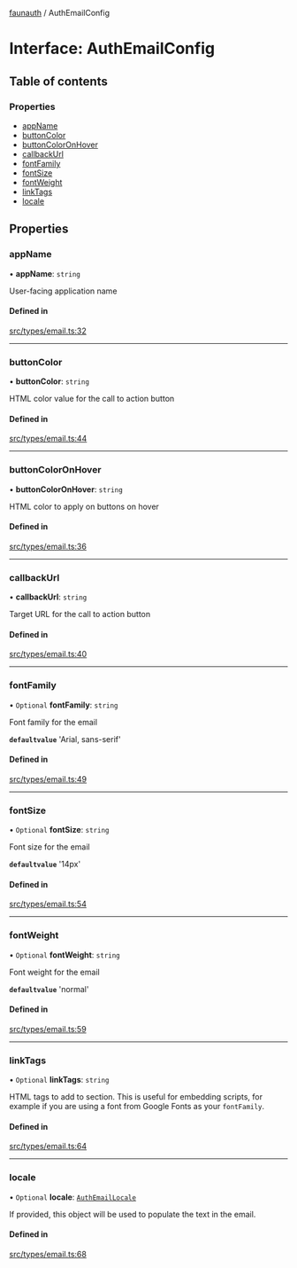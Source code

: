 [faunauth](../index.md) / AuthEmailConfig

# Interface: AuthEmailConfig

## Table of contents

### Properties

- [appName](AuthEmailConfig.md#appname)
- [buttonColor](AuthEmailConfig.md#buttoncolor)
- [buttonColorOnHover](AuthEmailConfig.md#buttoncoloronhover)
- [callbackUrl](AuthEmailConfig.md#callbackurl)
- [fontFamily](AuthEmailConfig.md#fontfamily)
- [fontSize](AuthEmailConfig.md#fontsize)
- [fontWeight](AuthEmailConfig.md#fontweight)
- [linkTags](AuthEmailConfig.md#linktags)
- [locale](AuthEmailConfig.md#locale)

## Properties

### appName

• **appName**: `string`

User-facing application name

#### Defined in

[src/types/email.ts:32](https://github.com/alexnitta/faunauth/blob/b9d71a1/src/types/email.ts#L32)

___

### buttonColor

• **buttonColor**: `string`

HTML color value for the call to action button

#### Defined in

[src/types/email.ts:44](https://github.com/alexnitta/faunauth/blob/b9d71a1/src/types/email.ts#L44)

___

### buttonColorOnHover

• **buttonColorOnHover**: `string`

HTML color to apply on buttons on hover

#### Defined in

[src/types/email.ts:36](https://github.com/alexnitta/faunauth/blob/b9d71a1/src/types/email.ts#L36)

___

### callbackUrl

• **callbackUrl**: `string`

Target URL for the call to action button

#### Defined in

[src/types/email.ts:40](https://github.com/alexnitta/faunauth/blob/b9d71a1/src/types/email.ts#L40)

___

### fontFamily

• `Optional` **fontFamily**: `string`

Font family for the email

**`defaultvalue`** 'Arial, sans-serif'

#### Defined in

[src/types/email.ts:49](https://github.com/alexnitta/faunauth/blob/b9d71a1/src/types/email.ts#L49)

___

### fontSize

• `Optional` **fontSize**: `string`

Font size for the email

**`defaultvalue`** '14px'

#### Defined in

[src/types/email.ts:54](https://github.com/alexnitta/faunauth/blob/b9d71a1/src/types/email.ts#L54)

___

### fontWeight

• `Optional` **fontWeight**: `string`

Font weight for the email

**`defaultvalue`** 'normal'

#### Defined in

[src/types/email.ts:59](https://github.com/alexnitta/faunauth/blob/b9d71a1/src/types/email.ts#L59)

___

### linkTags

• `Optional` **linkTags**: `string`

HTML <link> tags to add to <head> section. This is useful for embedding scripts, for example
if you are using a font from Google Fonts as your `fontFamily`.

#### Defined in

[src/types/email.ts:64](https://github.com/alexnitta/faunauth/blob/b9d71a1/src/types/email.ts#L64)

___

### locale

• `Optional` **locale**: [`AuthEmailLocale`](AuthEmailLocale.md)

If provided, this object will be used to populate the text in the email.

#### Defined in

[src/types/email.ts:68](https://github.com/alexnitta/faunauth/blob/b9d71a1/src/types/email.ts#L68)
